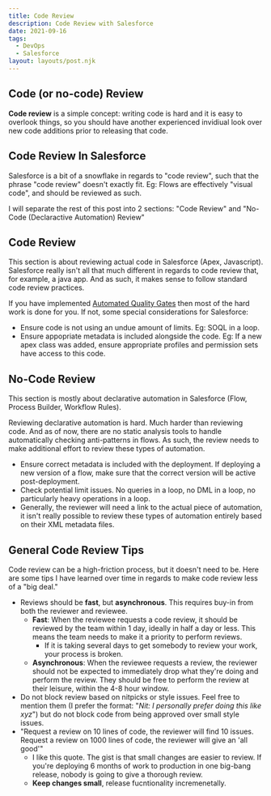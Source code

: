 ```yaml
---
title: Code Review
description: Code Review with Salesforce
date: 2021-09-16
tags:
  - DevOps
  - Salesforce
layout: layouts/post.njk
---
```

## Code (or no-code) Review
**Code review** is a simple concept: writing code is hard and it is easy to overlook things, so you should have another experienced invidiual look over new code additions prior to releasing that code.

## Code Review In Salesforce
Salesforce is a bit of a snowflake in regards to "code review", such that the phrase "code review" doesn't exactly fit. Eg: Flows are effectively "visual code", and should be reviewed as such.

I will separate the rest of this post into 2 sections: "Code Review" and "No-Code (Declaractive Automation) Review"

## Code Review
This section is about reviewing actual code in Salesforce (Apex, Javascript). Salesforce really isn't all that much different in regards to code review that, for example, a java app. And as such, it makes sense to follow standard code review practices. 

If you have implemented [Automated Quality Gates](../quality-gates) then most of the hard work is done for you. If not, some special considerations for Salesforce:

- Ensure code is not using an undue amount of limits. Eg: SOQL in a loop.
- Ensure appopriate metadata is included alongside the code. Eg: If a new apex class was added, ensure appropriate profiles and permission sets have access to this code.

## No-Code Review
This section is mostly about declarative automation in Salesforce (Flow, Process Builder, Workflow Rules). 

Reviewing declarative automation is hard. Much harder than reviewing code. And as of now, there are no static analysis tools to handle automatically checking anti-patterns in flows. As such, the review needs to make additional effort to review these types of automation.

- Ensure correct metadata is included with the deployment. If deploying a new version of a flow, make sure that the correct version will be active post-deployment.
- Check potential limit issues. No queries in a loop, no DML in a loop, no particularly heavy operations in a loop.
- Generally, the reviewer will need a link to the actual piece of automation, it isn't really possible to review these types of automation entirely based on their XML metadata files.

## General Code Review Tips
Code review can be a high-friction process, but it doesn't need to be. Here are some tips I have learned over time in regards to make code review less of a "big deal."

- Reviews should be **fast**, but **asynchronous**. This requires buy-in from both the reviewer and reviewee. 
  - **Fast**: When the reviewee requests a code review, it should be reviewed by the team within 1 day, ideally in half a day or less. This means the team needs to make it a priority to perform reviews. 
    - If it is taking several days to get somebody to review your work, your process is broken.
  - **Asynchronous**: When the reviewee requests a review, the reviewer should not be expected to immediately drop what they're doing and perform the review. They should be free to perform the review at their leisure, within the 4-8 hour window. 
- Do not block review based on nitpicks or style issues. Feel free to mention them (I prefer the format: "*Nit: I personally prefer doing this like xyz*") but do not block code from being approved over small style issues.
- "Request a review on 10 lines of code, the reviewer will find 10 issues. Request a review on 1000 lines of code, the reviewer will give an 'all good'"
  - I like this quote. The gist is that small changes are easier to review. If you're deploying 6 months of work to production in one big-bang release, nobody is going to give a thorough review. 
  - **Keep changes small**, release fucntionality incremenetally.